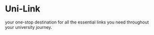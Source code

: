 # Uni-Link
your one-stop destination for all the essential links you need throughout your university journey.

